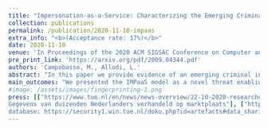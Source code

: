 ```yaml
---
title: "Impersonation-as-a-Service: Characterizing the Emerging Criminal Infrastructure for User Impersonation at Scale"
collection: publications
permalink: /publication/2020-11-10-impaas
extra_info: "<b>(Acceptance rate: 17%)</b>"
date: 2020-11-10
venue: 'In Proceedings of the 2020 ACM SIGSAC Conference on Computer and Communications Security (CCS ’20)'
pre_print_link: 'https://arxiv.org/pdf/2009.04344.pdf'
authors: 'Campobasso, M., Allodi, L.'
abstract: "In this paper we provide evidence of an emerging criminal infrastructure enabling impersonation attacks at scale. Impersonation-as-a-Service (IMPaaS) allows attackers to systematically collect and enforce user profiles (consisting of user credentials, cookies, device and behavioural fingerprints, and other metadata) to circumvent risk-based authentication system and effectively bypass multi-factor authentication mechanisms. We present the ImpaaS model and evaluate its implementation by analysing the operation of a large, invite-only, Russian ImpaaS platform providing user profiles for more than 260'000 Internet users worldwide. Our findings suggest that the ImpaaS model is growing, and provides the mechanisms needed to systematically evade authentication controls across multiple platforms, while providing attackers with a reliable, up-to-date, and semi-automated environment enabling target selection and user impersonation against Internet users as scale."
main_outcomes: "We presented the IMPaaS model as a novel threat enabling attackers to perform user impersonation at scale. IMPaaS is supported by an emergent criminal infrastructure that control the supply chain of user profiles, from system infection to profile acquisition and commodification. Criminals produce fingerprints from compromised hosts, which are bundles of information containing credentials, cookies, history and behavioral metadata of the victim, allowing attackers to seamlessly reproduce a user's \"appearance\" in front of an authentication system. Such fingerprints are available on the IMPaaS platform for prices ranging from a few to hundreds of USD, depending on the wealth of the country of the victim, the amount of available accounts available and which accounts are contained. From our analysis, we identify a strong correlation in the price with the presence of credentials for banking websites, cryptocurrency exchanges and e-commerce accounts. In addition, our research provided further evidences supporting the claim that undergound platform operators are actively monitoring crawling activities and take measures to limit them."
#image: /assets/images/fingerprinting-1.png
press: [["https://www.tue.nl/en/news/news-overview/22-10-2020-researchers-tue-find-huge-and-sophisticated-black-market-for-trade-in-online-fingerprints/", "en", "TU/e - Researchers TU/e find huge and sophisticated black market for trade in online ‘fingerprints’"], ["https://innovationorigins.com/large-scale-criminal-online-marketplace-in-user-profiles/", "en", "InnovationOrigins.com - Large-scale criminal online market in user profiles"], ["https://www.tue.nl/nieuws/nieuwsoverzicht/22-10-2020-onderzoekers-tue-vinden-enorme-zwarte-markt-voor-handel-in-online-fingerprints/", "nl", "TU/e - Onderzoekers TU/e vinden enorme zwarte markt voor handel in online ‘fingerprints’"], ["https://portal.rtvmonitor.nl/#/summary/0589db89-b791-4b09-a181-0811f09d08b3?token=K0UxWEhuVnNoVUdZaGc5a1hSQmEvWTNSZW0yeWRta0lvaXYvT3oxMW96MVdNNVEvKzBZRTVSV2hTa3ZlTzFpSjVvb1kwdkIzMGtXZmZEWDJUUk43SmZNZG5pZ0d5Y2crVXZHMWJoTEw4VlNSZ2VUbXRQazJRV3pYeWRGVzZ3UXJpQitGL0J1ZENERT01", "nl", "<i class=\"fa fa-podcast fa-lg\" aria-hidden=\"true\"></i> NPO Radio 1 - Radio EenVandaag"], ["https://eenvandaag.avrotros.nl/item/dit-is-waarom-criminelen-betalen-om-jouw-typesnelheid-en-muisbewegingen-te-weten-te-komen/", "nl", "NPO Radio 1 - Radio EenVandaag (web) - Waarom cybercriminelen nu zelfs uit zijn op hoe snel je typt, je beeldschermgrootte en muisbewegingen"], ["https://portal.rtvmonitor.nl/#/summary/5c655ba0-3549-4242-95b7-12e65bea1f77?token=K0UxWEhuVnNoVUdZaGc5a1hSQmEvWTNSZW0yeWRta0lvaXYvT3oxMW96MVdNNVEvKzBZRTVSV2hTa3ZlTzFpSjVvb1kwdkIzMGtXZmZEWDJUUk43SlZldWdLcllzZnBtU2o0U081ank5VDcyQ1VheTMvZHFOU2dMVGtzTjVpUjhUaEdORUlRTUdJTT01", "nl", "<i class=\"fa fa-podcast fa-lg\" aria-hidden=\"true\"></i> Radio 538"], ["https://portal.rtvmonitor.nl/#/summary/c8d367df-2d76-4c34-91a3-418cddfc38c2?token=K0UxWEhuVnNoVUdZaGc5a1hSQmEvWTNSZW0yeWRta0lvaXYvT3oxMW96MVdNNVEvKzBZRTVSV2hTa3ZlTzFpSjVvb1kwdkIzMGtXZmZEWDJUUk43SlpodDd0YTY3U2xVa0tGeVdQQmJPZTljYVRkZThPMENRMG52UVNQa1NGK3FJUElzNDJRakIxOD01", "nl", "<i class=\"fa fa-podcast fa-lg\" aria-hidden=\"true\"></i> QMusic"], ["https://www.ed.nl/eindhoven/russen-handelen-op-marktplaats-in-gestolen-online-identiteiten-ontdekten-eindhovense-onderzoekers~a9163c5e/", "nl", "Eindhovens Dagblad - Russen handelen op ‘marktplaats’ in gestolen online identiteiten, ontdekten Eindhovense onderzoekers"], ["https://www.ed.nl/eindhoven/onderzoekers-tu-e-vinden-illegale-russische-marktplaats-voor-online-profielen~ae0b4390/", "nl", "Eindhovens Dagblad - Onderzoekers TU/e vinden illegale Russische marktplaats voor online profielen"], ["https://tweakers.net/nieuws/173872/onderzoekers-vinden-website-die-fingerprints-as-a-service-aanbiedt.html", "nl", "Tweakers.net - Onderzoekers vinden website die 'fingerprints-as-a-service' aanbiedt"], ["https://michelecampobasso.github.io/assets/misc/article_de_volkskrant.pdf", "nl", "<i class=\"fa fa-newspaper-o fa-lg\" aria-hidden=\"true\"></i> De Volkskrant Tech - Data duizenden Nederlanders op Russisch forum (bottom of page)"],["https://www.rtlnieuws.nl/tech/artikel/5192926/data-gegevens-wachtwoorden-nederlanders-marktplaats-fingerprint", "nl", "RTL Nieuws - Data duizenden Nederlanders verhandeld op criminele marktplaats"], ["https://www.rd.nl/vandaag/binnenland/gegevens-van-duizenden-nederlanders-verhandeld-op-marktplaats-1.1707730", "nl", "Reformatorisch Dagblad - 
Gegevens van duizenden Nederlanders verhandeld op marktplaats"], ["https://studio040.nl/nieuws/artikel/tue-legt-russische-handel-in-online-identiteiten-bloot", "nl", "Studio 040 - TU/e legt Russische handel in digitale 'fingerprints' bloot"], ["https://www.nd.nl/nieuws/varia/999476/gegevens-van-duizenden-nederlanders-verhandeld-op-marktplaats", "nl", "Nederlands Dagblad - Gegevens van duizenden Nederlanders verhandeld op marktplaats"], ["https://www.technischweekblad.nl/nieuws/onderzoekers-tu-e-vinden-enorme-zwarte-markt-in-online-fingerprints", "nl", "Technisch Weekblad - Onderzoekers TU/e vinden enorme zwarte markt in online ‘fingerprints’"], ["https://www.computable.nl/artikel/nieuws/security/7083260/250449/cybercrimineel-koopt-amper-tech-marktplaats.html", "nl", "Computable - Marktplaats nog geen techparadijs voor cybercrimineel"], ["https://www.trouw.nl/binnenland/tu-eindhoven-spoort-handel-op-in-online-vingerafdrukken~b91811a4/", "nl", "Trouw - TU Eindhoven spoort handel op in online vingerafdrukken"], ["https://www.hartvannederland.nl/nieuws/2020/onderzoekers-tu-eindhoven-ontdekken-website-handel-profielen/", "nl", "Hart van Nederland - TU Eindhoven ontdekt Russische website voor handel in online vingerafdrukken"], ["https://www.rtlnieuws.nl/tech/artikel/5192713/onderzoekers-tu-eindhoven-ontdekken-site-met-handel-profielen", "nl", "RTL - 'Site met handel in profielen biedt toegang tot 260.000 accounts'"], ["https://www.bd.nl/eindhoven/onderzoekers-tu-e-vinden-illegale-russische-marktplaats-voor-online-profielen~ae0b4390/", "nl", Brabants Dagblad - Onderzoekers TU/e vinden illegale Russische marktplaats voor online profielen"], ["https://www.agconnect.nl/artikel/online-fingerprinthandel-blootgelegd-door-tu-eindhoven", "nl", "agConnect - Online-fingerprinthandel blootgelegd door TU Eindhoven"], ["https://www.vpngids.nl/nieuws/tu-eindhoven-stuit-op-zwarte-markt-voor-digitale-fingerprints/", "nl", VPNGids - TU Eindhoven stuit op zwarte markt voor digitale fingerprints], ["https://www.ictmagazine.nl/tu-e-ontdekt-enorme-zwarte-markt-voor-handel-in-online-fingerprints/", "nl", "ICT/magazine - TU/e ontdekt enorme zwarte markt voor handel in online fingerprints"], ["https://www.security.nl/posting/675689/Marktplaats+voor+gestolen+profile+laat+criminelen+RBA-systems+ bypass", "nl", "Security NL - Marktplaats voor gestolen profielgegevens laat criminelen RBA-systemen omzeilen"]]
database: https://security1.win.tue.nl/doku.php?id=artefacts#data_sharing
---
```





